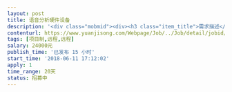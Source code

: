 ```yaml
---                
layout: post       
title: 语音分析硬件设备           
description: '<div class="mobmid"><div><h3 class="item_title">需求描述</h3><p>简单描述<br/>从一个3.5音频线接入声音（电脑或手机的喇叭），串联一个硬件，硬件再通过3.5音频连接喇叭发声，播放声音的同时，通过串口同步输出0～5的数字信号。<br/> <br/>需求内容<br/>需要设计的是一种能够分辨语音和对音频进行分析的软件或硬件，作用是分析音频，可以把输入的音频信号（喇叭 3.5音频信号）实时判断出口型。可以理解为动画片配音，当有声音输入的时候，判断是 “张嘴音”，“闭嘴音”，“撅嘴音”还是“咧嘴音” 等口型，并按时序输出结果。我们把人物说话时的口型简化为这4种动作，基本可以满足一般对话嘴部动作需求，不需要语义分析，只是语音，且不能有延迟（&lt;1ms），所以最好不要联网，本地解决。<br/> <br/>口型说明：<br/>张嘴音，比如 “啊”，“啦”，“扎”，“他”<br/>撅嘴音，比如 “读”，“我”，“罗”，“国”<br/>咧嘴音，比如 “跨”，“掐”，“斯”，“加”<br/>闭嘴音，比如 “蹦”，“爬”，“破”，“薄”<br/>其中，闭嘴音也经常是其他开口音的前置口型。<br/> <br/>目前解决方案思路：<br/>1）现在语音识别系统都采用了模式匹配的原理。录入的语音信号首先经过处理，然后特征提取，用以从语音信号波形中提取一组或几组能够描述语音信号特征的参数。特征提取之后语音特征参数和语音信息与模式库中相应模板之间对比，最匹配的就是识别结果，同步发送识别数据。<br/>2）使用讯飞或其他语音识别板，将采集的语音录制，转文字，再把文字转拼音，按拼音首字母判断口型，然后播放录制的语音，播放时根据语音波形时序发送口型数据。但这个方法会使整个播放声音延迟。<br/> <br/>人才要求<br/>有硬件开发经验，有单片机，嵌入式开发经验，有语音识别设备或智能音箱设备开发经验。<br/> <br/>参考产品<br/>手机app “活照片”<br/> <br/>设备要求<br/>功耗无要求,最好是离线。可以使用第三方设备。识别准确率不低于70%，音频识别延迟&lt;1ms<br/> <br/>完成要求<br/>测试样品5台（样品制作费用另算）<br/>完整代码和原理图，电路图，代码要求写清注译，完整说明文档</p></div><!--info end--></div>'     
contenturl: https://www.yuanjisong.com/Webpage/Job/../Job/detail/jobid/101560      
tags: [项目制,远程,远程]            
salary: 24000元          
publish_time: '已发布 15 小时'         
start_time: '2018-06-11 17:12:02'           
apply: 1                   
time_range: 20天              
status: 招募中                  
---                 
```

